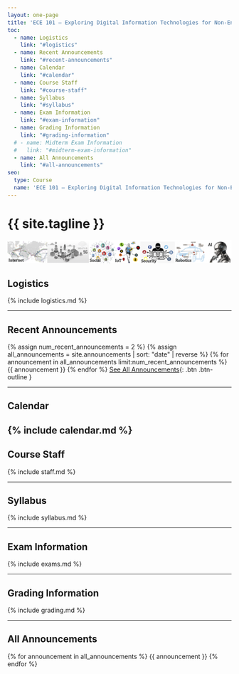 ```yaml
---
layout: one-page
title: 'ECE 101 — Exploring Digital Information Technologies for Non-Engineers'
toc:
  - name: Logistics
    link: "#logistics"
  - name: Recent Announcements
    link: "#recent-announcements"
  - name: Calendar
    link: "#calendar"
  - name: Course Staff
    link: "#course-staff"
  - name: Syllabus
    link: "#syllabus"
  - name: Exam Information
    link: "#exam-information"
  - name: Grading Information
    link: "#grading-information"
  # - name: Midterm Exam Information
  #   link: "#midterm-exam-information"
  - name: All Announcements
    link: "#all-announcements"
seo:
  type: Course
  name: 'ECE 101 — Exploring Digital Information Technologies for Non-Engineers'
---
```



# {{ site.tagline }}
![ECE 101 Banner](assets/images/banner.jpg)

<!-- {: .mb-2 } {: .fs-6 .fw-300 } -->

## Logistics
{% include logistics.md %}

---

## Recent Announcements
{% assign num_recent_announcements = 2 %}
{% assign all_announcements = site.announcements | sort: "date" | reverse %}
{% for announcement in all_announcements limit:num_recent_announcements %}
  {{ announcement }}
{% endfor %}
[See All Announcements](#all-announcements){: .btn .btn-outline }


---
## Calendar
{% include calendar.md %}
---

## Course Staff
{% include staff.md %}

---

## Syllabus
{% include syllabus.md %}

---

## Exam Information
{% include exams.md %}

---

## Grading Information
{% include grading.md %}

---
## All Announcements
{% for announcement in all_announcements %}
  {{ announcement }}
{% endfor %}
